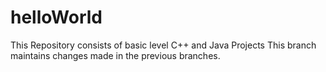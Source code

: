 # helloWorld
This Repository consists of basic level C++ and Java Projects
This branch maintains changes made in the previous branches.
